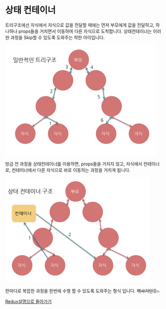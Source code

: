 # 상태 컨테이너

트리구조에선 자식에서 자식으로 값을 전달할 때에는 먼저 부모에게 값을 전달하고, 하나하나 props들을 거치면서 이동하여 다른 자식으로 도착합니다. 상태컨테이너는 이러한 과정을 Skip할 수 있도록 도와주는 착한 아이입니다.

![TREE](./image/tree.PNG)

방금 전 과정을 상태컨테이너를 이용하면, props들을 거치지 않고, 자식에서 컨테이너로, 컨테이너에서 다른 자식으로 바로 이동하는 과정을 거치게 됩니다.  

![CONTAINER](./image/container.PNG)

한마디로 복잡한 과정을 한번에 수행 할 수 있도록 도와주는 형식 입니다. ~~핵사기인듯..~~ 

[Redux설명으로 돌아가기](https://github.com/junu126/Redux-tutorial)